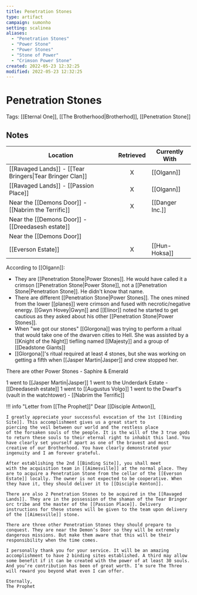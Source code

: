 ```yaml
---
title: Penetration Stones
type: artifact
campaign: sumonho
setting: scalinea
aliases:
  - "Penetration Stones"
  - "Power Stone"
  - "Power Stones"
  - "Stone of Power"
  - "Crimson Power Stone"
created: 2022-05-23 12:32:25
modified: 2022-05-23 12:32:25
---
```


# Penetration Stones

Tags: [[Eternal One]], [[The Brotherhood|Brotherhod]], [[Penetration Stone]]

## Notes

| Location                                                | Retrieved | Currently With  |
| ------------------------------------------------------- |:---------:| --------------- |
| [[Ravaged Lands]] - [[Tear Bringers\|Tear Bringer Clan]] |     X     | [[Olgann]]      |
| [[Ravaged Lands]] - [[Passion Place]]                   |     X     | [[Olgann]]      |
| Near the [[Demons Door]] - [[Nabrim the Terrific]]      |     X     | [[Danger Inc.]] |
| Near the [[Demons Door]] - [[Dreedasesh estate]]        |           |                 | 
| Near the [[Demons Door]]                                |           |                 |
| [[Everson Estate]]                                      |     X     | [[Hun-Hoksa]]   |

According to [[Olgann]]:
 - They are [[Penetration Stone|Power Stones]]. He would have called it a crimson [[Penetration Stone|Power Stone]], not a [[Penetration Stone|Penetration Stone]]. He didn't know that name.
 - There are different [[Penetration Stone|Power Stones]]. The ones mined from the lower [[planes]] were crimson and fused with necrotic/negative energy. [[Gwyn Hovey|Gwyn]] and [[Elinor]] noted he started to get cautious as they asked about his other [[Penetration Stone|Power Stones]].
 -  When "we got our stones" [[Glorgona]] was trying to perform a ritual that would take one of the dwarven cities to Hell. She was assisted by a [[Knight of the Night]] tiefling named [[Majesty]] and a group of [[Deadstone Giants]]
 - [[Glorgona]]'s ritual required at least 4 stones, but she was working on getting a fifth when [[Jasper Martin|Jasper]] and crew stopped her.

There are other Power Stones - Saphire & Emerald

1 went to [[Jasper Martin|Jasper]]
1 went to the Underdark Estate - [[Dreedasesh estate]]
1 went to [[Augustus Volgo]]
1 went to the Dwarf's (vault in the watchtower) - [[Nabrim the Terrific]]

!!! info "Letter from [[The Prophet]]"
    Dear [[Disciple Antwon]],
    
    I greatly appreciate your successful evocation of the 1st [[Binding Site]]. This accomplishment gives us a great start to piercing the veil between our world and the restless place of the forsaken souls of the people. It is the will of the 3 true gods to return these souls to their eternal right to inhabit this land. You have clearly set yourself apart as one of the bravest and most creative of our Brotherhood. You have clearly demonstrated your ingenuity and I am forever grateful.
    
    After establishing the 2nd [[Binding Site]], you shall meet with the acquisition team in [[Aimesville]] at the normal place. They are to acquire a Penetration Stone from the cellar of the [[Everson Estate]] locally. The owner is not expected to be cooperative. When they have it, they should deliver it to [[Disciple Kenton]].
    
    There are also 2 Penetration Stones to be acquired in the [[Ravaged Lands]]. They are in the possession of the shaman of the Tear Bringer orc tribe and the master of the [[Passion Place]]. Delivery instructions for these stones will be given to the team upon delivery of the [[Aimesville]] stone.
    
    There are three other Penetration Stones they should prepare to conquest. They are near the Demon’s Door so they will be extremely dangerous missions. But make them aware that this will be their responsibility when the time comes.
    
    I personally thank you for your service. It will be an amazing accomplishment to have 2 binding sites established. A third may allow some benefit if it can be created with the power of at least 30 souls. And you’re contribution has been of great worth. I’m sure The Three will reward you beyond what even I can offer. 
    
    Eternally,
    The Prophet

